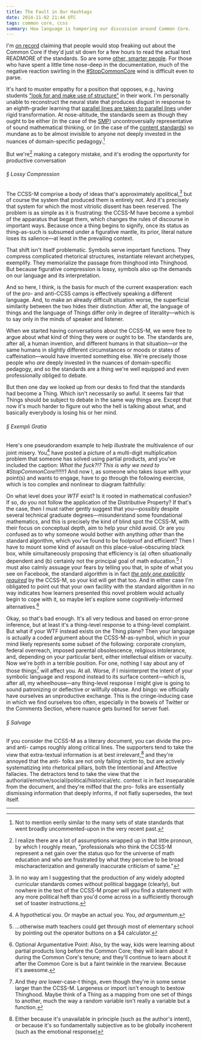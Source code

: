 ```yaml
---
title: The Fault in Our Hashtags
date: 2014-11-02 21:44 UTC
tags: common core, ccss
summary: How language is hampering our discussion around Common Core.
---
```


I'm [on record][1] claiming that people would stop freaking out about the Common Core if they'd just sit down for a few hours to read the actual text READMORE of the standards. So are some [other, smarter people][2]. For those who have spent a little time nose-deep in the documentation, much of the negative reaction swirling in the [#StopCommonCore][3] wind is difficult even to parse.

It's hard to muster empathy for a position that opposes, e.g., having students ["look for and make use of structure"][4] in their work. I'm personally unable to reconstruct the neural state that produces disgust in response to an eighth-grader learning that [parallel lines are taken to parallel lines][5] under rigid transformation. At nose-altitude, the standards seem as though they ought to be either (in the case of the [SMP][6]) uncontroversially representative of sound mathematical thinking, or (in the case of the [content standards][7]) so mundane as to be almost invisible to anyone not deeply invested in the nuances of domain-specific pedagogy.[^1]

But we're[^2] making a category mistake, and it's eroding the opportunity for productive conversation

###### &sect; Lossy Compression

The CCSS-M comprise a body of ideas that's approximately apolitical,[^3] but of course the system that produced them is entirely not. And it's precisely that system for which the most vitriolic dissent has been reserved. The problem is as simple as it is frustrating: the CCSS-M have become a symbol of the apparatus that begat them, which changes the rules of discourse in important ways. Because once a thing begins to signify, once its status as thing-as-such is subsumed under a figurative mantle, its prior, literal nature loses its salience&mdash;at least in the prevailing context.

That shift isn't itself problematic. Symbols serve important functions. They compress complicated rhetorical structures, instantiate relevant archetypes, exemplify. They memorialize the passage from thinghood into Thinghood. But because figurative compression is lossy, symbols also up the demands on our language and its interpretation.

And so here, I think, is the basis for much of the current exasperation: each of the pro- and anti-CCSS camps is effectively speaking a different language. And, to make an already difficult situation worse, the superficial similarity between the two hides their distinction. After all, the language of things and the language of Things differ only in degree of literality&mdash;which is to say only in the minds of speaker and listener.

When we started having conversations about the CCSS-M, we were free to argue about what kind of thing they were or ought to be. The standards are, after all, a human invention, and different humans in that situation&mdash;or the same humans in slightly different circumstances or moods or states of caffeination&mdash;would have invented something else. We're precisely those people who *are* deeply invested in the nuances of domain-specific pedagogy, and so the standards are a thing we're well equipped and even professionally obliged to debate.

But then one day we looked up from our desks to find that the standards had become a Thing.  Which isn't necessarily so awful. It seems fair that Things should be subject to debate in the same way things are. Except that now it's much harder to figure out who the hell is talking about what, and basically everybody is losing his or her mind.

###### &sect; *Exempli Gratia*

Here's one pseudorandom example to help illustrate the multivalence of our joint misery.  You[^4] have posted a picture of a multi-digit multiplication problem that someone has solved using partial products, and you've included the caption: *What the fuck?!? This is why we need to #StopCommonCore!!!!!!1*  And now I, as someone who takes issue with your point(s) and wants to engage, have to go through the following exercise, which is too complex and nonlinear to diagram faithfully:

On what level does your *WTF* exist? Is it rooted in mathematical confusion? If so, do you not follow the application of the Distributive Property? If that's the case, then I must rather gently suggest that you&mdash;possibly despite several technical graduate degrees&mdash;misunderstand some foundational mathematics, and this is precisely the kind of blind spot the CCSS-M, with their focus on conceptual depth, aim to help your child avoid. Or are you confused as to why someone would bother with anything *other* than the standard algorithm, which you've found to be foolproof and efficient? Then I have to mount some kind of assault on this place-value-obscuring black box, while simultaneously proposing that efficiency is (a) often situationally dependent and (b) certainly not the principal goal of math education.[^5] I must also calmly assuage your fears by telling you that, in spite of what you see on Facebook, the standard algorithm is in fact [*the only one explicitly required*][8] by the CCSS-M, so your kid will get that too. And in either case I'm obligated to point out that your own facility with the standard algorithm in no way indicates how learners presented this novel problem would actually begin to cope with it, so maybe let's explore some cognitively-informed alternatives.[^6]

Okay, so that's bad enough. It's all very tedious and based on error-prone inference, but at least it's a thing-level response to a thing-level complaint. But what if your WTF instead exists on the Thing plane? Then your language is actually a coded argument about the CCSS-M-as-symbol, which in your mind likely represents some subset of the following: corporate cronyism, federal overreach, imposed parental obsolescence, religious intolerance, and, depending on your particular bent, either intellectual elitism or vacuity. Now we're both in a terrible position. For one, nothing I say about any of those things[^things] will affect you. At all. Worse, if I misinterpret the intent of your symbolic language and respond instead to its surface content&mdash;which is, after all, my wheelhouse&mdash;any thing-level response I might give is going to sound patronizing or deflective or willfully obtuse. And bingo: we officially have ourselves an unproductive exchange. This is the cringe-inducing case in which we find ourselves too often, especially in the bowels of Twitter or the Comments Section, where nuance gets burned for server fuel.

###### &sect; Salvage

If you consider the CCSS-M as a literary document, you can divide the pro- and anti- camps roughly along critical lines. The supporters tend to take the view that extra-textual information is at best irrelevant,[^7] and they're annoyed that the anti- folks are not only falling victim to, but are actively systematizing into rhetorical pillars, both the Intentional and Affective fallacies. The detractors tend to take the view that the authorial/emotive/social/political/historical/etc. context is in fact inseparable from the document, and they're miffed that the pro- folks are essentially dismissing information that deeply informs, if not flatly supersedes, the text itself.

---


<!-- Links -->

[1]: http://www.twitter.com/Lustomatical/status/448265064551038977
[2]: http://twitter.com/profkeithdevlin/status/492060821254463490
[3]: http://twitter.com/search?q=%23StopCommonCore&src=tyah
[4]: http://www.corestandards.org/Math/Practice/MP7/
[5]: http://www.corestandards.org/Math/Content/8/G/
[6]: http://www.corestandards.org/Math/Practice/
[7]: http://www.corestandards.org/Math/
[8]: http://www.corestandards.org/Math/Content/5/NBT/B/5/

<!-- Footnotes -->

[^1]: Not to mention eerily similar to the many sets of state standards that went broadly uncommented-upon in the very recent past.

[^2]: I realize there are a lot of assumptions wrapped up in that little pronoun, by which I roughly mean, "professionals who think the CCSS-M represent a net gain over the status quo for the universe of math education and who are frustrated by what they perceive to be broad mischaracterization and generally inaccurate criticism of same."

[^3]: In no way am I suggesting that the production of any widely adopted curricular standards comes without political baggage (clearly), but nowhere in the text of the CCSS-M proper will you find a statement with any more political heft than you'd come across in a sufficiently thorough set of toaster instructions.

[^4]: A hypothetical you. Or maybe an actual you. You, *ad argumentum*.

[^5]: ...otherwise math teachers could get through most of elementary school by pointing out the operator buttons on a $4 calculator.

[^6]: Optional Argumentative Point: Also, by the way, kids were learning about partial products long before the Common Core; they will learn about it during the Common Core's tenure; and they'll continue to learn about it after the Common Core is but a faint twinkle in the rearview.  Because it's awesome.

[^7]: Either because it's unavailable in principle (such as the author's intent), or because it's so fundamentally subjective as to be globally incoherent (such as the emotional response)

[^things]: And they *are* lower-case-t things, even though they're in some sense larger than the CCSS-M. Largeness or import isn't enough to bestow Thinghood. Maybe think of a Thing as a mapping from one set of things to another, much the way a random variable isn't really a variable but a function.


